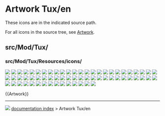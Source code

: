 # Artwork Tux/en
These icons are in the indicated source path.

For all icons in the source tree, see [Artwork](Artwork.md).

## src/Mod/Tux/

### src/Mod/Tux/Resources/icons/

![](images/NavigationBlender.svg ) ![](images/NavigationBlender_Pan.svg ) ![](images/NavigationBlender_PanAlt.svg ) ![](images/NavigationBlender_Rotate.svg ) ![](images/NavigationBlender_Select.svg ) ![](images/NavigationBlender_Zoom.svg ) ![](images/NavigationCAD.svg ) ![](images/NavigationCADAlt.svg ) ![](images/NavigationCAD_Pan.svg ) ![](images/NavigationCAD_Rotate.svg ) ![](images/NavigationCAD_RotateAlt.svg ) ![](images/NavigationCAD_Select.svg ) ![](images/NavigationCAD_Zoom.svg ) ![](images/NavigationGesture.svg ) ![](images/NavigationGesture_Pan.svg ) ![](images/NavigationGesture_PanTouch.svg ) ![](images/NavigationGesture_PanTouchAlt.svg ) ![](images/NavigationGesture_Rotate.svg ) ![](images/NavigationGesture_RotateAlt.svg ) ![](images/NavigationGesture_RotateTouch.svg ) ![](images/NavigationGesture_Select.svg ) ![](images/NavigationGesture_SelectTouch.svg ) ![](images/NavigationGesture_Tilt.svg ) ![](images/NavigationGesture_TiltTouch.svg ) ![](images/NavigationGesture_Zoom.svg ) ![](images/NavigationGesture_ZoomTouch.svg ) ![](images/NavigationMayaGesture.svg ) ![](images/NavigationMayaGesture_Pan.svg ) ![](images/NavigationMayaGesture_PanTouch.svg ) ![](images/NavigationMayaGesture_PanTouchAlt.svg ) ![](images/NavigationMayaGesture_Rotate.svg ) ![](images/NavigationMayaGesture_RotateTouch.svg ) ![](images/NavigationMayaGesture_Select.svg ) ![](images/NavigationMayaGesture_SelectTouch.svg ) ![](images/NavigationMayaGesture_Tilt.svg ) ![](images/NavigationMayaGesture_TiltTouch.svg ) ![](images/NavigationMayaGesture_Zoom.svg ) ![](images/NavigationMayaGesture_ZoomAlt.svg ) ![](images/NavigationMayaGesture_ZoomTouch.svg ) ![](images/NavigationOpenCascade.svg ) ![](images/NavigationOpenCascade_Pan.svg ) ![](images/NavigationOpenCascade_PanAlt.svg ) ![](images/NavigationOpenCascade_Rotate.svg ) ![](images/NavigationOpenCascade_Select.svg ) ![](images/NavigationOpenCascade_Zoom.svg ) ![](images/NavigationOpenCascade_ZoomAlt.svg ) ![](images/NavigationOpenInventor.svg ) ![](images/NavigationOpenInventor_Pan.svg ) ![](images/NavigationOpenInventor_Rotate.svg ) ![](images/NavigationOpenInventor_Select.svg ) ![](images/NavigationOpenInventor_Zoom.svg ) ![](images/NavigationOpenInventor_ZoomAlt.svg ) ![](images/NavigationTouchpad.svg ) ![](images/NavigationTouchpad_Pan.svg ) ![](images/NavigationTouchpad_PanTouch.svg ) ![](images/NavigationTouchpad_Rotate.svg ) ![](images/NavigationTouchpad_RotateAlt.svg ) ![](images/NavigationTouchpad_RotateTouch.svg ) ![](images/NavigationTouchpad_RotateTouchAlt.svg ) ![](images/NavigationTouchpad_Select.svg ) ![](images/NavigationTouchpad_SelectTouch.svg ) ![](images/NavigationTouchpad_Zoom.svg ) ![](images/NavigationTouchpad_ZoomAlt.svg ) ![](images/NavigationTouchpad_ZoomTouch.svg ) ![](images/NavigationUndefined.svg )


{{Artwork}}



---
![](images/Right_arrow.png) [documentation index](../README.md) > Artwork Tux/en
